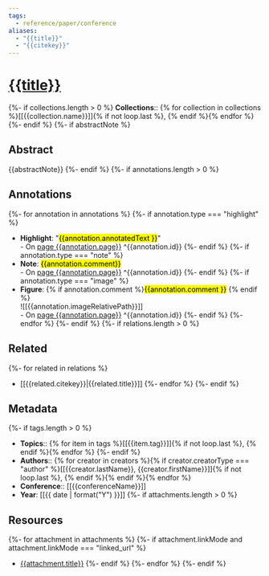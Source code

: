 ```yaml
---
tags:
  - reference/paper/conference
aliases:
  - "{{title}}"
  - "{{citekey}}"
---
```

# [{{title}}]({{url}})
{%- if collections.length > 0 %}
**Collections**:: {% for collection in collections %}[[{{collection.name}}]]{% if not loop.last %}, {% endif %}{% endfor %}
{%- endif %}
{%- if abstractNote %}
## Abstract
{{abstractNote}}
{%- endif %}
{%- if annotations.length > 0 %}
## Annotations
{%- for annotation in annotations %}
{%- if annotation.type === "highlight" %}
+ **Highlight**: "<mark style="background: {{annotation.colorCategory}};">{{annotation.annotatedText }}</mark>"<br>- On [page {{annotation.page}}]({{annotation.desktopURI}}) ^{{annotation.id}}
{%- endif %}
{%- if annotation.type === "note" %}
 + **Note**: <mark style="background: {{annotation.colorCategory}};">{{annotation.comment}}</mark><br>- On [page {{annotation.page}}]({{annotation.desktopURI}}) ^{{annotation.id}}
{%- endif %}
{%- if annotation.type === "image" %}
+ **Figure**: {% if annotation.comment %}<mark style="background: {{annotation.colorCategory}};">{{annotation.comment }}</mark> {% endif %}<br> ![[{{annotation.imageRelativePath}}]]<br>- On [page {{annotation.page}}]({{annotation.desktopURI}}) ^{{annotation.id}}
{%- endif %}
{%- endfor %}
{%- endif %}
{%- if relations.length > 0 %}
## Related
{%- for related in relations %}
+ [[{{related.citekey}}|{{related.title}}]]
{%- endfor %}
{%- endif %}
## Metadata
{%- if tags.length > 0 %}
+ **Topics**::  {% for item in tags %}[[{{item.tag}}]]{% if not loop.last %}, {% endif %}{% endfor %}
{%- endif %}
+ **Authors**:: {% for creator in creators %}{% if creator.creatorType === "author" %}[[{{creator.lastName}}, {{creator.firstName}}]]{% if not loop.last %}, {% endif %}{% endif %}{% endfor %}
+ **Conference**:: [[{{conferenceName}}]]
+ **Year**: [[{{ date | format("Y") }}]]
{%- if attachments.length > 0 %}
## Resources
{%- for attachment in attachments %}
{%- if attachment.linkMode and attachment.linkMode === "linked_url" %}
+ [{{attachment.title}}]({{attachment.url}})
{%- endif %}
{%- endfor %}
{%- endif %}